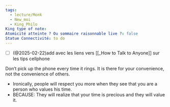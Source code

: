 ```yaml
---
tags:
  - lecture/Monk
  - New_moi
  - King_Philo
King type of note: 
Atomicité atteinte ? Ou sommaire raisonnable live ?: false
Statue Connectivité: to do
---
```

- [ ]  (@2025-02-22)add avec les liens vers [[_How to Talk to Anyone]] sur les tips cellphone


Don’t pick up the phone every time it rings. 
It is there for your convenience, not the convenience of others. 
- Ironically, people will respect you more when they see that you are a person who values his time. 
- BECAUSE: They will realize that your time is precious and they will value it.
